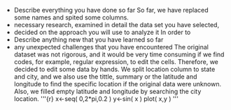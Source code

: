 * Describe everything you have done so far
So far, we have replaced some names and spited some columns.
* necessary research, examined in detail the data set you have selected,
* decided on the approach you will use to analyze it
In order to
* Describe anything new that you have learned so far
* any unexpected challenges that you have encountered
The original dataset was not rigorous, and it would be very time consuming if we find codes, for example, regular expression, to edit the cells. Therefore, we decided to edit some data by hands. We split location column to state and city, and we also use the tittle, summary or the latitude and longitude to find the specific location if the original data were unknown. Also, we filled empty latitude and longitude by searching the city location.
'''{r}
x<-seq( 0,2*pi,0.2 )
y<-sin( x )
plot( x,y )
'''

